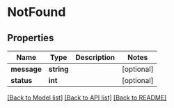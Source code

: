 # NotFound

## Properties
Name | Type | Description | Notes
------------ | ------------- | ------------- | -------------
**message** | **string** |  | [optional] 
**status** | **int** |  | [optional] 

[[Back to Model list]](../README.md#documentation-for-models) [[Back to API list]](../README.md#documentation-for-api-endpoints) [[Back to README]](../README.md)


